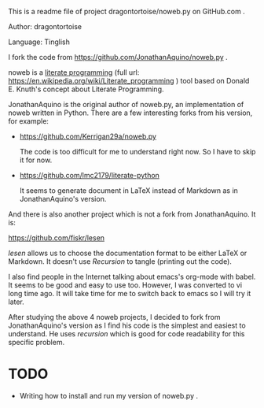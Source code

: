 This is a readme file of project dragontortoise/noweb.py on GitHub.com .

Author: dragontortoise

Language: Tinglish

I fork the code from https://github.com/JonathanAquino/noweb.py .

noweb is a [literate programming](https://goo.gl/zJVqHB)
(full url: https://en.wikipedia.org/wiki/Literate_programming )
tool based on Donald E. Knuth's concept about Literate Programming.

JonathanAquino is the original author of noweb.py, an implementation
of noweb written in Python.  There are a few interesting forks
from his version, for example:

  - https://github.com/Kerrigan29a/noweb.py

    The code is too difficult for me to understand right now.  So I
    have to skip it for now.

  - https://github.com/lmc2179/literate-python

    It seems to generate document in LaTeX instead of Markdown as in
    JonathanAquino's version.

And there is also another project which is not a fork from
JonathanAquino.  It is:

  https://github.com/fiskr/lesen

*lesen* allows us to choose the documentation format to be either
LaTeX or Markdown.  It doesn't use *Recursion* to tangle (printing out
the code).

I also find people in the Internet talking about emacs's org-mode with
babel.  It seems to be good and easy to use too.  However, I was
converted to vi long time ago.  It will take time for me to switch
back to emacs so I will try it later.

After studying the above 4 noweb projects, I decided to fork from
JonathanAquino's version as I find his code is the simplest and easiest
to understand.  He uses *recursion* which is good for code readability
for this specific problem.

# TODO
- Writing how to install and run my version of noweb.py .
